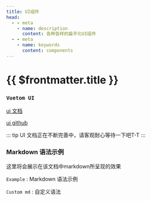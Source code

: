 ```yaml
---
title: UI组件
head:
  - - meta
    - name: description
      content: 各种各样的扁平化UI组件
  - - meta
    - name: keywords
      content: components 
---
```


# {{ $frontmatter.title }}

### `Vuetom UI`

[ui 文档](http://ui.tomhub.cn)

[ui github](https://github.com/lauset/vuetom-ui)

::: tip
UI 文档正在不断完善中，请客观耐心等待一下吧T-T
:::


### Markdown 语法示例

这里将会展示在该文档中markdown所呈现的效果

`Example` : Markdown 语法示例

`Custom md` : 自定义语法